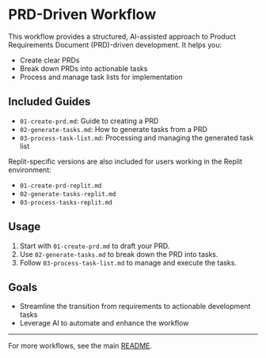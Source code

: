 # PRD-Driven Workflow

This workflow provides a structured, AI-assisted approach to Product Requirements Document (PRD)-driven development. It helps you:
- Create clear PRDs
- Break down PRDs into actionable tasks
- Process and manage task lists for implementation

## Included Guides

- `01-create-prd.md`: Guide to creating a PRD
- `02-generate-tasks.md`: How to generate tasks from a PRD
- `03-process-task-list.md`: Processing and managing the generated task list

Replit-specific versions are also included for users working in the Replit environment:
- `01-create-prd-replit.md`
- `02-generate-tasks-replit.md`
- `03-process-tasks-replit.md`

## Usage

1. Start with `01-create-prd.md` to draft your PRD.
2. Use `02-generate-tasks.md` to break down the PRD into tasks.
3. Follow `03-process-task-list.md` to manage and execute the tasks.

## Goals

- Streamline the transition from requirements to actionable development tasks
- Leverage AI to automate and enhance the workflow

---

For more workflows, see the main [README](../README.md).
